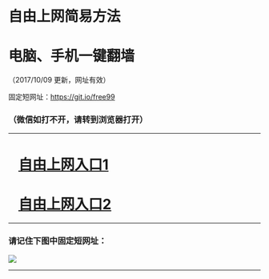 ﻿# 自由上网简易方法

# 电脑、手机一键翻墙

（2017/10/09 更新，网址有效）

固定短网址：https://git.io/free99

### （微信如打不开，请转到浏览器打开）


***





# &nbsp;&nbsp; <a href="http://ft31357194.fwq-tz-1001.info/fwqtz01.html?t=10090013845 " target="_blank">自由上网入口1</a>
# &nbsp;&nbsp; <a href="http://ft1061412499.fwq-tz-1002.info/fwqtz02.html?t=100900130775 " target="_blank">自由上网入口2</a>
***

### 请记住下图中固定短网址：

<img src="https://s3-us-west-2.amazonaws.com/fwq-1001/yjfq-20170905okok.png" /> 


***

